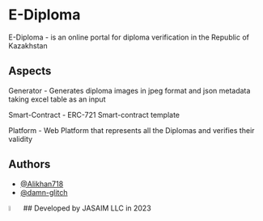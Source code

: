 # E-Diploma

E-Diploma - is an online portal for diploma verification in the Republic of Kazakhstan

## Aspects
Generator - Generates diploma images in jpeg format and json metadata taking excel table as an input

Smart-Contract - ERC-721 Smart-contract template

Platform - Web Platform that represents all the Diplomas and verifies their validity

## Authors

- [@Alikhan718](https://github.com/Alikhan718)
- [@damn-glitch](https://github.com/damn-glitch)


<img src="https://lh3.googleusercontent.com/pw/AMWts8DGvdw3nQwEktplkH6dtqx1tpzWoLDt1C237fD3jYAwU-Uu2hTWXHt7UYS-zWSdOTHuCsOtpJefN6fu6dPpz5lPXblOTm8NOhpwKyzhnrHVFawP3bmTXo_0cpT7nIEsE6Xh3WkiexZxPv4vYUiORtFU=w843-h813-no?authuser=0"  width="5%" height="5%">
## Developed by JASAIM LLC in 2023
